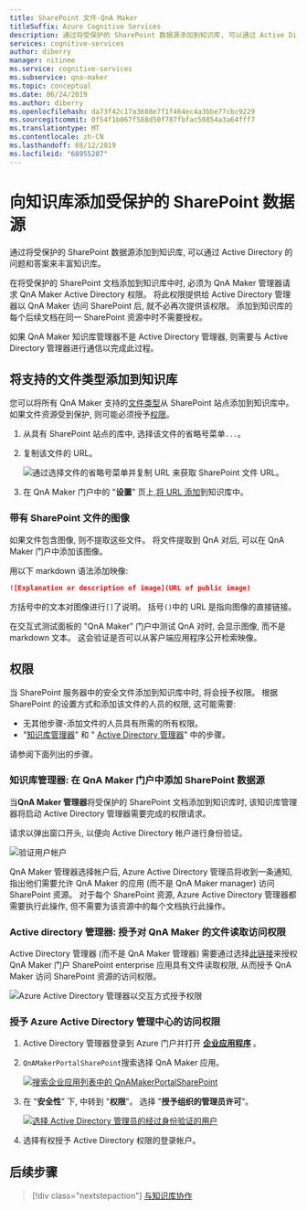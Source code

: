 ```yaml
---
title: SharePoint 文件-QnA Maker
titleSuffix: Azure Cognitive Services
description: 通过将受保护的 SharePoint 数据源添加到知识库, 可以通过 Active Directory 的问题和答案来丰富知识库。
services: cognitive-services
author: diberry
manager: nitinme
ms.service: cognitive-services
ms.subservice: qna-maker
ms.topic: conceptual
ms.date: 06/24/2019
ms.author: diberry
ms.openlocfilehash: da73f42c17a3688e7f1f464ec4a3bbe77cbc9229
ms.sourcegitcommit: 0f54f1b067f588d50f787fbfac50854a3a64fff7
ms.translationtype: MT
ms.contentlocale: zh-CN
ms.lasthandoff: 08/12/2019
ms.locfileid: "68955207"
---
```

# <a name="add-a-secured-sharepoint-data-source-to-your-knowledge-base"></a>向知识库添加受保护的 SharePoint 数据源

通过将受保护的 SharePoint 数据源添加到知识库, 可以通过 Active Directory 的问题和答案来丰富知识库。 

在将受保护的 SharePoint 文档添加到知识库中时, 必须为 QnA Maker 管理器请求 QnA Maker Active Directory 权限。 将此权限提供给 Active Directory 管理器以 QnA Maker 访问 SharePoint 后, 就不必再次提供该权限。 添加到知识库的每个后续文档在同一 SharePoint 资源中时不需要授权。 

如果 QnA Maker 知识库管理器不是 Active Directory 管理器, 则需要与 Active Directory 管理器进行通信以完成此过程。

## <a name="add-supported-file-types-to-knowledge-base"></a>将支持的文件类型添加到知识库

您可以将所有 QnA Maker 支持的[文件类型](../Concepts/data-sources-supported.md)从 SharePoint 站点添加到知识库中。 如果文件资源受到保护, 则可能必须授予[权限](#permissions)。

1. 从具有 SharePoint 站点的库中, 选择该文件的省略号菜单`...`。
1. 复制该文件的 URL。

   ![通过选择文件的省略号菜单并复制 URL 来获取 SharePoint 文件 URL。](../media/add-sharepoint-datasources/get-sharepoint-file-url.png)

1. 在 QnA Maker 门户中的 "**设置**" 页上,[将 URL 添加](edit-knowledge-base.md#add-datasource)到知识库中。 

### <a name="images-with-sharepoint-files"></a>带有 SharePoint 文件的图像

如果文件包含图像, 则不提取这些文件。 将文件提取到 QnA 对后, 可以在 QnA Maker 门户中添加该图像。

用以下 markdown 语法添加映像: 

```markdown
![Explanation or description of image](URL of public image)
```

方括号中的文本对图像进行`[]`了说明。 括号`()`中的 URL 是指向图像的直接链接。 

在交互式测试面板的 "QnA Maker" 门户中测试 QnA 对时, 会显示图像, 而不是 markdown 文本。 这会验证是否可以从客户端应用程序公开检索映像。

## <a name="permissions"></a>权限

当 SharePoint 服务器中的安全文件添加到知识库中时, 将会授予权限。 根据 SharePoint 的设置方式和添加该文件的人员的权限, 这可能需要:

* 无其他步骤-添加文件的人员具有所需的所有权限。
* "[知识库管理器](#knowledge-base-manager-add-sharepoint-data-source-in-qna-maker-portal)" 和 " [Active Directory 管理器](#active-directory-manager-grant-file-read-access-to-qna-maker)" 中的步骤。

请参阅下面列出的步骤。 

### <a name="knowledge-base-manager-add-sharepoint-data-source-in-qna-maker-portal"></a>知识库管理器: 在 QnA Maker 门户中添加 SharePoint 数据源

当**QnA Maker 管理器**将受保护的 SharePoint 文档添加到知识库时, 该知识库管理器将启动 Active Directory 管理器需要完成的权限请求。

请求以弹出窗口开头, 以便向 Active Directory 帐户进行身份验证。 

![验证用户帐户](../media/add-sharepoint-datasources/authenticate-user-account.png)

QnA Maker 管理器选择帐户后, Azure Active Directory 管理员将收到一条通知, 指出他们需要允许 QnA Maker 的应用 (而不是 QnA Maker manager) 访问 SharePoint 资源。 对于每个 SharePoint 资源, Azure Active Directory 管理器都需要执行此操作, 但不需要为该资源中的每个文档执行此操作。 

### <a name="active-directory-manager-grant-file-read-access-to-qna-maker"></a>Active directory 管理器: 授予对 QnA Maker 的文件读取访问权限

Active Directory 管理器 (而不是 QnA Maker 管理器) 需要通过选择[此链接](https://login.microsoftonline.com/common/oauth2/v2.0/authorize?response_type=id_token&scope=Files.Read%20Files.Read.All%20Sites.Read.All%20User.Read%20User.ReadBasic.All%20profile%20openid%20email&client_id=c2c11949-e9bb-4035-bda8-59542eb907a6&redirect_uri=https%3A%2F%2Fwww.qnamaker.ai%3A%2FCreate&state=68)来授权 QnA Maker 门户 SharePoint enterprise 应用具有文件读取权限, 从而授予 QnA Maker 访问 SharePoint 资源的访问权限。 

![Azure Active Directory 管理器以交互方式授予权限](../media/add-sharepoint-datasources/aad-manager-grants-permission-interactively.png)

<!--
The Active Directory manager must grant QnA Maker access either by application name, `QnAMakerPortalSharePoint`, or by application ID, `c2c11949-e9bb-4035-bda8-59542eb907a6`. 
-->
<!--
### Grant access from the interactive pop-up window 

The Active Directory manager will get a pop-up window requesting permissions to the `QnAMakerPortalSharePoint` app. The pop-up window includes the QnA Maker Manager email address that initiated the request, an `App Info` link to learn more about **QnAMakerPortalSharePoint**, and a list of permissions requested. Select **Accept** to provide those permissions. 

![Azure Active Directory manager grants permission interactively](../media/add-sharepoint-datasources/aad-manager-grants-permission-interactively.png)
-->
<!--

### Grant access from the App Registrations list

1. The Active Directory manager signs in to the Azure portal and opens **[App registrations list](https://ms.portal.azure.com/#blade/Microsoft_AAD_IAM/ApplicationsListBlade)**. 

1. Search for and select the **QnAMakerPortalSharePoint** app. Change the second filter box from **My apps** to **All apps**. The app information will open on the right side.

    ![Select QnA Maker app in App registrations list](../media/add-sharepoint-datasources/select-qna-maker-app-in-app-registrations.png)

1. Select **Settings**.

    [![Select Settings in the right-side blade](../media/add-sharepoint-datasources/select-settings-for-qna-maker-app-registration.png)](../media/add-sharepoint-datasources/select-settings-for-qna-maker-app-registration.png#lightbox)

1. Under **API access**, select **Required permissions**. 

    ![Select 'Settings', then under 'API access', select 'Required permission'](../media/add-sharepoint-datasources/select-required-permissions-in-settings-blade.png)

1. Do not change any settings in the **Enable Access** window. Select **Grant Permission**. 

    [![Under 'Grant Permission', select 'Yes'](../media/add-sharepoint-datasources/grant-app-required-permissions.png)](../media/add-sharepoint-datasources/grant-app-required-permissions.png#lightbox)

1. Select **YES** in the pop-up confirmation windows. 

    ![Grant required permissions](../media/add-sharepoint-datasources/grant-required-permissions.png)
-->
### <a name="grant-access-from-the-azure-active-directory-admin-center"></a>授予 Azure Active Directory 管理中心的访问权限

1. Active Directory 管理器登录到 Azure 门户并打开 **[企业应用程序](https://aad.portal.azure.com/#blade/Microsoft_AAD_IAM/StartboardApplicationsMenuBlade/AllApps)** 。 

1. `QnAMakerPortalSharePoint`搜索选择 QnA Maker 应用。 

    [![搜索企业应用列表中的 QnAMakerPortalSharePoint](../media/add-sharepoint-datasources/search-enterprise-apps-for-qna-maker.png)](../media/add-sharepoint-datasources/search-enterprise-apps-for-qna-maker.png#lightbox)

1. 在 "**安全性**" 下, 中转到 "**权限**"。 选择 "**授予组织的管理员许可**"。 

    [![选择 Active Directory 管理员的经过身份验证的用户](../media/add-sharepoint-datasources/grant-aad-permissions-to-enterprise-app.png)](../media/add-sharepoint-datasources/grant-aad-permissions-to-enterprise-app.png#lightbox)

1. 选择有权授予 Active Directory 权限的登录帐户。 


  
<!--

## Add SharePoint data source with APIs

You need to get the SharePoint file's URI before adding it to QnA Maker. 

## Get SharePoint File URI

Use the following steps to transform the SharePoint URL into a sharing token.

1. Encode the URL using [base64](https://en.wikipedia.org/wiki/Base64). 

1. Convert the base64-encoded result to an unpadded base64url format with the following character changes. 

    * Remove the equal character, `=` from the end of the value. 
    * Replace `/` with `_`. 
    * Replace `+` with `-`. 
    * Append `u!` to be beginning of the string. 

1. Sign in to Graph explorer and run the following query, where `sharedURL` is ...:

    ```
    https://graph.microsoft.com/v1.0/shares/<sharedURL>/driveitem
    ```

    Get the **@microsoft.graph.downloadUrl** and use this as `fileuri` in the QnA Maker APIs.

### Add or update a SharePoint File URI to your knowledge base

Use the **@microsoft.graph.downloadUrl** from the previous section as the `fileuri` in the QnA Maker API for [adding a knowledge base](https://go.microsoft.com/fwlink/?linkid=2092179) or [updating a knowledge base](https://docs.microsoft.com/rest/api/cognitiveservices/qnamaker/knowledgebase/update). The following fields are mandatory: name, fileuri, filename, source.

```
{
    "name": "Knowledge base name",
    "files": [
        {
            "fileUri": "<@microsoft.graph.downloadURL>",
            "fileName": "filename.xlsx",
            "source": "<SharePoint link>"
        }
    ],
    "urls": [],
    "users": [],
    "hostUrl": "",
    "qnaList": []
}
```



## Remove QnA Maker app from SharePoint authorization

1. Use the steps in the previous section to find the Qna Maker app in the Active Directory admin center. 
1. When you select the **QnAMakerPortalSharePoint**, select **Overview**. 
1. Select **Delete** to remove permissions. 

-->

## <a name="next-steps"></a>后续步骤

> [!div class="nextstepaction"]
> [与知识库协作](collaborate-knowledge-base.md)
